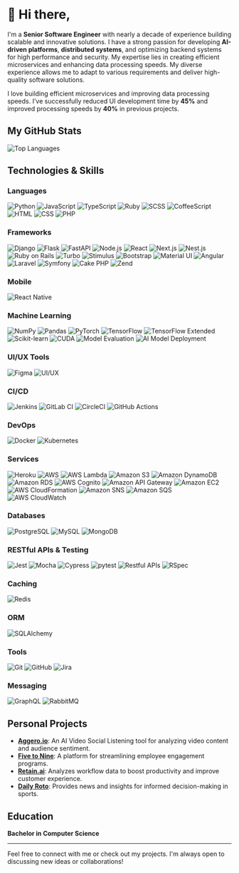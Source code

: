 # 👋 Hi there,

I'm a **Senior Software Engineer** with nearly a decade of experience building scalable and innovative solutions. I have a strong passion for developing **AI-driven platforms**, **distributed systems**, and optimizing backend systems for high performance and security. My expertise lies in creating efficient microservices and enhancing data processing speeds. My diverse experience allows me to adapt to various requirements and deliver high-quality software solutions.

I love building efficient microservices and improving data processing speeds. I’ve successfully reduced UI development time by **45%** and improved processing speeds by **40%** in previous projects.

## My GitHub Stats
![Top Languages](https://github-readme-stats.vercel.app/api/top-langs/?username=au-syntaxwhiz&layout=compact&theme=github_dark&card_width=1000)

## Technologies & Skills

### Languages
![Python](https://img.shields.io/badge/-Python-3776AB?style=flat-square&logo=python&logoColor=white)
![JavaScript](https://img.shields.io/badge/-JavaScript-F7DF1E?style=flat-square&logo=javascript&logoColor=black)
![TypeScript](https://img.shields.io/badge/-TypeScript-007ACC?style=flat-square&logo=typescript&logoColor=white)
![Ruby](https://img.shields.io/badge/-Ruby-CC342D?style=flat-square&logo=ruby&logoColor=white)
![SCSS](https://img.shields.io/badge/-SCSS-CC6699?style=flat-square&logo=sass&logoColor=white)
![CoffeeScript](https://img.shields.io/badge/-CoffeeScript-2F2625?style=flat-square&logo=coffeescript&logoColor=white)
![HTML](https://img.shields.io/badge/-HTML-E34F26?style=flat-square&logo=html5&logoColor=white)
![CSS](https://img.shields.io/badge/-CSS-1572B6?style=flat-square&logo=css3&logoColor=white)
![PHP](https://img.shields.io/badge/-PHP-777BB4?style=flat-square&logo=php&logoColor=white)

### Frameworks
![Django](https://img.shields.io/badge/-Django-092E20?style=flat-square&logo=django&logoColor=white)
![Flask](https://img.shields.io/badge/-Flask-000000?style=flat-square&logo=flask&logoColor=white)
![FastAPI](https://img.shields.io/badge/-FastAPI-005571?style=flat-square&logo=fastapi&logoColor=white)
![Node.js](https://img.shields.io/badge/-Node.js-339933?style=flat-square&logo=node.js&logoColor=white)
![React](https://img.shields.io/badge/-React-61DAFB?style=flat-square&logo=react&logoColor=black)
![Next.js](https://img.shields.io/badge/-Next.js-000000?style=flat-square&logo=next.js&logoColor=white)
![Nest.js](https://img.shields.io/badge/-Nest.js-E0234E?style=flat-square&logo=nestjs&logoColor=white)
![Ruby on Rails](https://img.shields.io/badge/-Ruby%20on%20Rails-CC0000?style=flat-square&logo=rubyonrails&logoColor=white)
![Turbo](https://img.shields.io/badge/-Turbo-FF4785?style=flat-square&logo=hotwire&logoColor=white)
![Stimulus](https://img.shields.io/badge/-Stimulus-000000?style=flat-square&logo=stimulus&logoColor=white)
![Bootstrap](https://img.shields.io/badge/-Bootstrap-7952B3?style=flat-square&logo=bootstrap&logoColor=white)
![Material UI](https://img.shields.io/badge/-Material%20UI-0081CB?style=flat-square&logo=material-ui&logoColor=white)
![Angular](https://img.shields.io/badge/-Angular-DD0031?style=flat-square&logo=angular&logoColor=white)
![Laravel](https://img.shields.io/badge/-Laravel-FF2D20?style=flat-square&logo=laravel&logoColor=white)
![Symfony](https://img.shields.io/badge/-Symfony-000000?style=flat-square&logo=symfony&logoColor=white)
![Cake PHP](https://img.shields.io/badge/-Cake%20PHP-D33C43?style=flat-square&logo=cakephp&logoColor=white)
![Zend](https://img.shields.io/badge/-Zend-0679EA?style=flat-square&logo=zend&logoColor=white)

### Mobile
![React Native](https://img.shields.io/badge/-React%20Native-61DAFB?style=flat-square&logo=react&logoColor=black)

### Machine Learning
![NumPy](https://img.shields.io/badge/-NumPy-013243?style=flat-square&logo=numpy&logoColor=white)
![Pandas](https://img.shields.io/badge/-Pandas-150458?style=flat-square&logo=pandas&logoColor=white)
![PyTorch](https://img.shields.io/badge/-PyTorch-EE4C2C?style=flat-square&logo=pytorch&logoColor=white)
![TensorFlow](https://img.shields.io/badge/-TensorFlow-E04D01?style=flat-square&logo=tensorflow&logoColor=white)
![TensorFlow Extended](https://img.shields.io/badge/-TFX-FF6F20?style=flat-square&logo=tensorflow&logoColor=white)
![Scikit-learn](https://img.shields.io/badge/-scikit--learn-F7931E?style=flat-square&logo=scikit-learn&logoColor=white)
![CUDA](https://img.shields.io/badge/-CUDA-76B900?style=flat-square&logo=nvidia&logoColor=white)
![Model Evaluation](https://img.shields.io/badge/-Model%20Evaluation-1F77B4?style=flat-square)
![AI Model Deployment](https://img.shields.io/badge/-AI%20Model%20Deployment-7B6BFF?style=flat-square)

### UI/UX Tools
![Figma](https://img.shields.io/badge/-Figma-F24E1E?style=flat-square&logo=figma&logoColor=white)
![UI/UX](https://img.shields.io/badge/-UI/UX%20Design-29ABE2?style=flat-square&logo=adobe&logoColor=white)

### CI/CD
![Jenkins](https://img.shields.io/badge/-Jenkins-D24939?style=flat-square&logo=jenkins&logoColor=white)
![GitLab CI](https://img.shields.io/badge/-GitLab%20CI-3EAAFF?style=flat-square&logo=gitlab&logoColor=white)
![CircleCI](https://img.shields.io/badge/-CircleCI-008C4A?style=flat-square&logo=circleci&logoColor=white)
![GitHub Actions](https://img.shields.io/badge/-GitHub%20Actions-2088FF?style=flat-square&logo=githubactions&logoColor=white)

### DevOps
![Docker](https://img.shields.io/badge/-Docker-2496ED?style=flat-square&logo=docker&logoColor=white)
![Kubernetes](https://img.shields.io/badge/-Kubernetes-326CE5?style=flat-square&logo=kubernetes&logoColor=white)

### Services
![Heroku](https://img.shields.io/badge/-Heroku-430098?style=flat-square&logo=heroku&logoColor=white)
![AWS](https://img.shields.io/badge/-AWS-232F3E?style=flat-square&logo=amazonaws&logoColor=white)
![AWS Lambda](https://img.shields.io/badge/-AWS%20Lambda-232F3E?style=flat-square&logo=amazonaws&logoColor=white)
![Amazon S3](https://img.shields.io/badge/-Amazon%20S3-569A31?style=flat-square&logo=amazons3&logoColor=white)
![Amazon DynamoDB](https://img.shields.io/badge/-Amazon%20DynamoDB-4053D6?style=flat-square&logo=amazon-dynamodb&logoColor=white)
![Amazon RDS](https://img.shields.io/badge/-Amazon%20RDS-527FFF?style=flat-square&logo=amazon-rds&logoColor=white)
![AWS Cognito](https://img.shields.io/badge/-AWS%20Cognito-00A8E1?style=flat-square&logo=amazonaws&logoColor=white)
![Amazon API Gateway](https://img.shields.io/badge/-Amazon%20API%20Gateway-6B4F7A?style=flat-square&logo=amazonaws&logoColor=white)
![Amazon EC2](https://img.shields.io/badge/-Amazon%20EC2-FF9900?style=flat-square&logo=amazon-ec2&logoColor=white)
![AWS CloudFormation](https://img.shields.io/badge/-AWS%20CloudFormation-FF4F8B?style=flat-square&logo=amazonaws&logoColor=white)
![Amazon SNS](https://img.shields.io/badge/-Amazon%20SNS-FF3E00?style=flat-square&logo=amazonaws&logoColor=white)
![Amazon SQS](https://img.shields.io/badge/-Amazon%20SQS-4B0082?style=flat-square&logo=amazonaws&logoColor=white)
![AWS CloudWatch](https://img.shields.io/badge/-AWS%20CloudWatch-FFCC00?style=flat-square&logo=amazonaws&logoColor=white)

### Databases
![PostgreSQL](https://img.shields.io/badge/-PostgreSQL-4169E1?style=flat-square&logo=postgresql&logoColor=white)
![MySQL](https://img.shields.io/badge/-MySQL-005E8C?style=flat-square&logo=mysql&logoColor=white)
![MongoDB](https://img.shields.io/badge/-MongoDB-47A248?style=flat-square&logo=mongodb&logoColor=white)

### RESTful APIs & Testing
![Jest](https://img.shields.io/badge/-Jest-C21325?style=flat-square&logo=jest&logoColor=white)
![Mocha](https://img.shields.io/badge/-Mocha-8D6748?style=flat-square&logo=mocha&logoColor=white)
![Cypress](https://img.shields.io/badge/-Cypress-17202C?style=flat-square&logo=cypress&logoColor=white)
![pytest](https://img.shields.io/badge/-pytest-0C4B33?style=flat-square&logo=pytest&logoColor=white)
![Restful APIs](https://img.shields.io/badge/-RESTful%20APIs-005571?style=flat-square&logo=api&logoColor=white)
![RSpec](https://img.shields.io/badge/-RSpec-7D4698?style=flat-square&logo=rubygems&logoColor=white)

### Caching
![Redis](https://img.shields.io/badge/-Redis-DC382D?style=flat-square&logo=redis&logoColor=white)

### ORM
![SQLAlchemy](https://img.shields.io/badge/-SQLAlchemy-41BDA1?style=flat-square&logo=sqlalchemy&logoColor=white)

### Tools
![Git](https://img.shields.io/badge/-Git-F05032?style=flat-square&logo=git&logoColor=white)
![GitHub](https://img.shields.io/badge/-GitHub-181717?style=flat-square&logo=github&logoColor=white)
![Jira](https://img.shields.io/badge/-Jira-0052CC?style=flat-square&logo=jira&logoColor=white)

### Messaging
![GraphQL](https://img.shields.io/badge/-GraphQL-E10098?style=flat-square&logo=graphql&logoColor=white)
![RabbitMQ](https://img.shields.io/badge/-RabbitMQ-FF6600?style=flat-square&logo=rabbitmq&logoColor=white)

## Personal Projects
- **[Aggero.io](https://aggero.io)**: An AI Video Social Listening tool for analyzing video content and audience sentiment.
- **[Five to Nine](https://www.fivetonine.co)**: A platform for streamlining employee engagement programs.
- **[Retain.ai](https://retain.ai)**: Analyzes workflow data to boost productivity and improve customer experience.
- **[Daily Roto](https://dailyroto.com)**: Provides news and insights for informed decision-making in sports.

## Education
**Bachelor in Computer Science**

---

Feel free to connect with me or check out my projects. I'm always open to discussing new ideas or collaborations!
